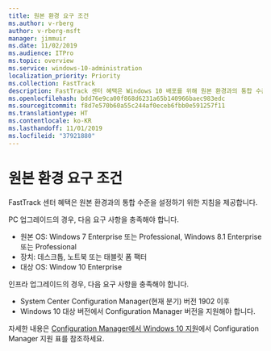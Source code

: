```yaml
---
title: 원본 환경 요구 조건
ms.author: v-rberg
author: v-rberg-msft
manager: jimmuir
ms.date: 11/02/2019
ms.audience: ITPro
ms.topic: overview
ms.service: windows-10-administration
localization_priority: Priority
ms.collection: FastTrack
description: FastTrack 센터 혜택은 Windows 10 배포를 위해 원본 환경과의 통합 수준을 설정하기 위한 지침을 제공합니다.
ms.openlocfilehash: bdd76e9ca00f868d6231a65b140966baec983edc
ms.sourcegitcommit: f8d7e570b60a55c244af0eceb6fbb0e591257f11
ms.translationtype: HT
ms.contentlocale: ko-KR
ms.lasthandoff: 11/01/2019
ms.locfileid: "37921880"
---
```

# <a name="source-environment-expectations"></a>원본 환경 요구 조건

FastTrack 센터 혜택은 원본 환경과의 통합 수준을 설정하기 위한 지침을 제공합니다.
  
PC 업그레이드의 경우, 다음 요구 사항을 충족해야 합니다.

- 원본 OS: Windows 7 Enterprise 또는 Professional, Windows 8.1 Enterprise 또는 Professional
- 장치: 데스크톱, 노트북 또는 태블릿 폼 팩터
- 대상 OS: Window 10 Enterprise

인프라 업그레이드의 경우, 다음 요구 사항을 충족해야 합니다.   

- System Center Configuration Manager(현재 분기) 버전 1902 이후 
- Windows 10 대상 버전에서 Configuration Manager 버전을 지원해야 합니다.

자세한 내용은 [Configuration Manager에서 Windows 10 지원](https://docs.microsoft.com/sccm/core/plan-design/configs/support-for-windows-10)에서 Configuration Manager 지원 표를 참조하세요.
  

 